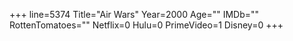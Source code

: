 +++
line=5374
Title="Air Wars"
Year=2000
Age=""
IMDb=""
RottenTomatoes=""
Netflix=0
Hulu=0
PrimeVideo=1
Disney=0
+++

